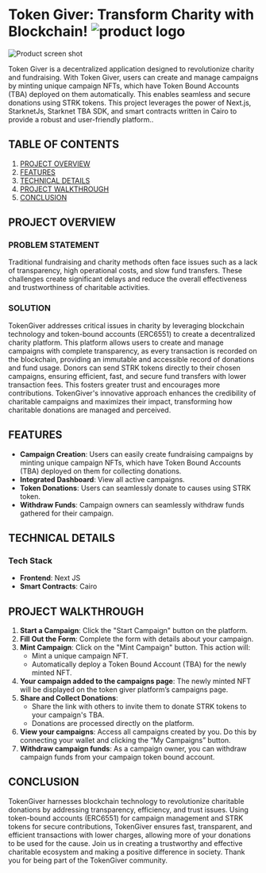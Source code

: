 <a id="readme-top"></a>

# Token Giver: Transform Charity with Blockchain! ![product logo](https://asset.cloudinary.com/dzplkowkj/147b5a6d55345ee09c0bc509031a3dbe)

<!-- ABOUT THE PROJECT -->
![Product screen shot](https://asset.cloudinary.com/dzplkowkj/36e0b5e4cce3dbecbde6e6d7c877df48)

Token Giver is a decentralized application designed to revolutionize charity and fundraising. With Token Giver, users can create and manage campaigns by minting unique campaign NFTs, which have Token Bound Accounts (TBA) deployed on them automatically. This enables seamless and secure donations using STRK tokens. This project leverages the power of Next.js, StarknetJs, Starknet TBA SDK, and smart contracts written in Cairo to provide a robust and user-friendly platform..


## TABLE OF CONTENTS

1. [PROJECT OVERVIEW](#project-overview)
2. [FEATURES](#features)
3. [TECHNICAL DETAILS](#technical-details)
4. [PROJECT WALKTHROUGH](#setup-and-deployment)
5. [CONCLUSION](#conclusion)

## PROJECT OVERVIEW

### PROBLEM STATEMENT

Traditional fundraising and charity methods often face issues such as a lack of transparency, high operational costs, and slow fund transfers. These challenges create significant delays and reduce the overall effectiveness and trustworthiness of charitable activities.

### SOLUTION

TokenGiver addresses critical issues in charity by leveraging blockchain technology and token-bound accounts (ERC6551) to create a decentralized charity platform. This platform allows users to create and manage campaigns with complete transparency, as every transaction is recorded on the blockchain, providing an immutable and accessible record of donations and fund usage. Donors can send STRK tokens directly to their chosen campaigns, ensuring efficient, fast, and secure fund transfers with lower transaction fees. This fosters greater trust and encourages more contributions. TokenGiver's innovative approach enhances the credibility of charitable campaigns and maximizes their impact, transforming how charitable donations are managed and perceived.


## FEATURES

- **Campaign Creation**: Users can easily create fundraising campaigns by minting unique campaign NFTs, which have Token Bound Accounts (TBA) deployed on them for collecting donations.
- **Integrated Dashboard**: View all active campaigns.
- **Token Donations**: Users can seamlessly donate to causes using STRK token.
- **Withdraw Funds**: Campaign owners can seamlessly withdraw funds gathered for their campaign.

## TECHNICAL DETAILS

### Tech Stack

- **Frontend**: Next JS
- **Smart Contracts**: Cairo

## PROJECT WALKTHROUGH


1. **Start a Campaign**: Click the "Start Campaign" button on the platform.
2. **Fill Out the Form**: Complete the form with details about your campaign.
3. **Mint Campaign**: Click on the "Mint Campaign" button. This action will:
   - Mint a unique campaign NFT.
   - Automatically deploy a Token Bound Account (TBA) for the newly minted NFT.
4. **Your campaign added to the campaigns page**: The newly minted NFT will be displayed on the token giver platform’s campaigns page.
5. **Share and Collect Donations**:
   - Share the link with others to invite them to donate STRK tokens to your campaign's TBA.
   - Donations are processed directly on the platform.
6. **View your campaigns**: Access all campaigns created by you. Do this by connecting your wallet and clicking the “My Campaigns” button.
7. **Withdraw campaign funds**: As a campaign owner, you can withdraw campaign funds from your campaign token bound account.

## CONCLUSION

TokenGiver harnesses blockchain technology to revolutionize charitable donations by addressing transparency, efficiency, and trust issues. Using token-bound accounts (ERC6551) for campaign management and STRK tokens for secure contributions, TokenGiver ensures fast, transparent, and efficient transactions with lower charges, allowing more of your donations to be used for the cause. Join us in creating a trustworthy and effective charitable ecosystem and making a positive difference in society. Thank you for being part of the TokenGiver community.

